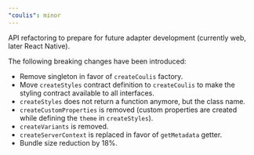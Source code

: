 ```yaml
---
"coulis": minor
---
```


API refactoring to prepare for future adapter development (currently web, later React Native).

The following breaking changes have been introduced:

- Remove singleton in favor of `createCoulis` factory.
- Move `createStyles` contract definition to `createCoulis` to make the styling contract available to all interfaces.
- `createStyles` does not return a function anymore, but the class name.
- `createCustomProperties` is removed (custom properties are created while defining the `theme` in `createStyles`).
- `createVariants` is removed.
- `createServerContext` is replaced in favor of `getMetadata` getter.
- Bundle size reduction by 18%.
